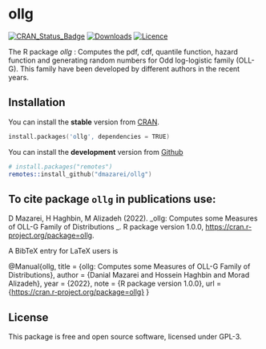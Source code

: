 # ollg

[![CRAN_Status_Badge](https://www.r-pkg.org/badges/version/ollg)](https://cran.r-project.org/package=ollg)
[![Downloads](https://cranlogs.r-pkg.org/badges/ollg)](https://cran.r-project.org/package=ollg)
[![Licence](https://img.shields.io/badge/licence-GPL--3-blue.svg)](https://www.gnu.org/licenses/gpl-3.0.en.html)

The R package *ollg* : Computes the pdf, cdf, quantile function, hazard function and generating random numbers for Odd log-logistic family (OLL-G). This family have been developed by different authors in the recent years.


## Installation
You can install the **stable** version from
[CRAN](https://cran.r-project.org/package=ollg).

```s
install.packages('ollg', dependencies = TRUE)
```

You can install the **development** version from
[Github](https://github.com/dmazarei/ollg)

```s
# install.packages("remotes")
remotes::install_github("dmazarei/ollg")
```

## To cite package `ollg` in publications use:
  D Mazarei, H Haghbin, M Alizadeh (2022). _ollg: Computes some Measures of OLL-G Family of Distributions
  _. R package version 1.0.0,
  <https://cran.r-project.org/package=ollg>.

A BibTeX entry for LaTeX users is

  @Manual{ollg,
    title = {ollg: Computes some Measures of OLL-G Family of Distributions},
    author = {Danial Mazarei and Hossein Haghbin and Morad Alizadeh},
    year = {2022},
    note = {R package version 1.0.0},
    url = {https://cran.r-project.org/package=ollg}
  }



## License

This package is free and open source software, licensed under GPL-3.
